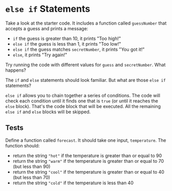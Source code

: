 # `else if` Statements

Take a look at the starter code. It includes a function called `guessNumber`
that accepts a guess and prints a message:

- `if` the guess is greater than 10, it prints "Too high!"
- `else if` the guess is less than 1, it prints "Too low!"
- `else if` the guess matches `secretNumber`, it prints "You got it!"
- `else`, it prints "Try again!"

Try running the code with different values for `guess` and `secretNumber`. What
happens?

The `if` and `else` statements should look familiar. But what are those `else if`
statements?

`else if` allows you to chain together a series of conditions. The code will
check each condition until it finds one that is `true` (or until it reaches the
`else` block). That's the code block that will be executed. All the remaining
`else if` and `else` blocks will be skipped.

## Tests

Define a function called `forecast`. It should take one input, `temperature`.
The function should:

- return the string `"hot"` if the temperature is greater than or equal to 90
- return the string `"warm"` if the temperature is greater than or equal to 70 (but less
  than 90)
- return the string `"cool"` if the temperature is greater than or equal to 40 (but less
  than 70)
- return the string `"cold"` if the temperature is less than 40

